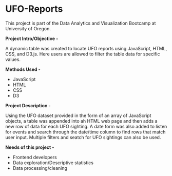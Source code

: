 # UFO-Reports
This project is part of the Data Analytics and Visualization Bootcamp at University of Oregon.

<b>Project Intro/Objective -</b><p>

A dynamic table was created to locate UFO reports using JavaScript, HTML, CSS, and D3.js. Here users are allowed  to filter the table data for specific values. 

<b>Methods Used - </b>
<ul>
<li>JavaScript</li>
<li>HTML</li>
<li>CSS</li>
<li>D3</li>
</ul>

<b>Project Description -</b><p>


Using the UFO dataset provided in the form of an array of JavaScript objects, a table was appended into ah HTML web page and then adds a new row of data for each UFO sighting.
A date form was also added to listen for events and search through the date/time column to find rows that match user input. Multiple filters and seatch for UFO sightings can also be used.


<b>Needs of this project -</b><p>
<ul>
<li>Frontend developers</li>
<li>Data exploration/Descriptive statistics</li>
<li>Data processing/cleaning</li>
</ul>
